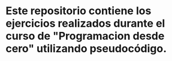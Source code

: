 # Este repositorio contiene los ejercicios realizados durante el curso de "Programacion desde cero" utilizando pseudocódigo.
